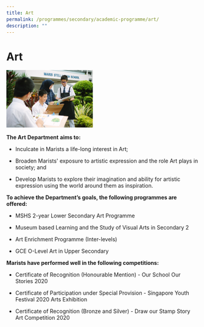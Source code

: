 ```yaml
---
title: Art
permalink: /programmes/secondary/academic-programme/art/
description: ""
---
```

# Art

<img src="/images/Academic%20Programme/Secondary/arts_v1.png" style="width:45%">

**The Art**&nbsp;**Department**&nbsp;**aims to:**

*   Inculcate in Marists a life-long interest in Art;  
    
*   Broaden Marists' exposure to artistic expression and the role Art plays in society; and  
    
*   Develop Marists to explore their imagination and ability for artistic expression using the world around them as inspiration.  
    

  

**To achieve the Department’s goals, the following programmes are offered:**

*   MSHS 2-year Lower Secondary Art Programme  
    
*   Museum based Learning and the Study of Visual Arts in Secondary 2  
    
*   Art Enrichment Programme (Inter-levels)  
    
*   GCE O-Level Art in Upper Secondary  
    

  

**Marists have performed well in the following competitions:**

*   Certificate of Recognition (Honourable Mention) - Our School Our Stories 2020  
    
*   Certificate of Participation under Special Provision - Singapore Youth Festival 2020 Arts Exhibition
*   Certificate of Recognition (Bronze and Silver) - Draw our Stamp Story Art Competition 2020